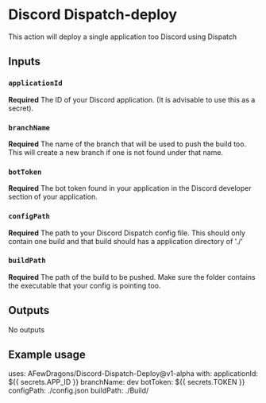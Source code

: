 # Discord Dispatch-deploy

This action will deploy a single application too Discord using Dispatch

## Inputs

### `applicationId`

**Required** The ID of your Discord application. (It is advisable to use this as a secret).

### `branchName`

**Required** The name of the branch that will be used to push the build too. This will create a new branch if one is not found under that name.

### `botToken`

**Required** The bot token found in your application in the Discord developer section of your application.

### `configPath`

**Required** The path to your Discord Dispatch config file. This should only contain one build and that build should has a application directory of './'

### `buildPath`

**Required** The path of the build to be pushed. Make sure the folder contains the executable that your config is pointing too.

## Outputs

No outputs

## Example usage

uses: AFewDragons/Discord-Dispatch-Deploy@v1-alpha
  with:
    applicationId: ${{ secrets.APP_ID }}
    branchName: dev
    botToken: ${{ secrets.TOKEN }}
    configPath: ./config.json
    buildPath: ./Build/